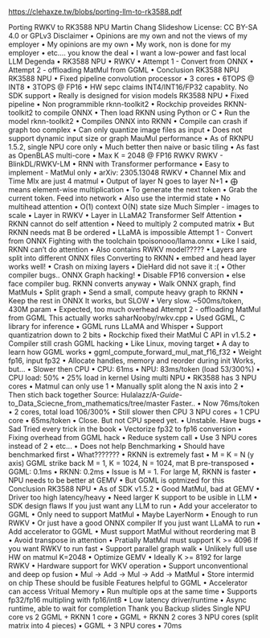 https://clehaxze.tw/blobs/porting-llm-to-rk3588.pdf

Porting RWKV to RK3588
NPU
Martin Chang
Slideshow License: CC BY-SA 4.0 or GPLv3
Disclaimer
• Opinions are my own and not the views of my employer
• My opinions are my own
• My work, non is done for my employer
• etc.... you know the deal
• I want a low-power and fast local LLM
Degenda
• RK3588 NPU
• RWKV
• Attempt 1 - Convert from ONNX
• Attempt 2 - offloading MatMul from GGML
• Conclusion
RK3588 NPU
RK3588 NPU
• Fixed pipeline convolution processor
• 3 cores
• 6TOPS @ INT8
• 3TOPS @ FP16
• HW sepc claims INT4/INT16/FP32 capablity. No SDK support
• Really is designed for vision models
RK3588 NPU
• Fixed pipeline
• Non programmible
rknn-toolkit2
• Rockchip proveides RKNN-toolkit2 to compile ONNX
• Then load RKNN using Python or C
• Run the model
rknn-toolkit2
• Compiles ONNX into RKNN
• Compile can crash if graph too complex
• Can only quantize image files as input
• Does not support dynamic input size or graph
MauMul performance
• As of RKNPU 1.5.2, single NPU core only
• Much better then naive or basic tiling
• As fast as OpenBLAS multi-core
• Max K = 2048 @ FP16
RWKV
RWKV - BlinkDL/RWKV-LM
• RNN with Transformer performance
• Easy to implement - MatMul only
• arXiv: 2305.13048
RWKV
• Channel Mix and Time MIx are just 4 matmul
• Output of layer N goes to layer N+1
• ⨁ means element-wise multiplication
• To generate the next token
• Grab the current token. Feed into network
• Also use the intermid state
• No multihead attention
• O(1) context O(N) state size
Much Simpler - images to scale
• Layer in RWKV • Layer in LLaMA2
Transformer Self Attention
• RKNN cannot do self attention
• Need to multiply 2 computed matrix
• But RKNN needs mat B be ordered
• LLaMA is impossible
Attempt 1 - Convert from ONNX
Fighting with the toolchain
tpoisonooo/llama.onnx
• Like I said, RKNN can’t do attention
• Also contains RWKV model?????
• Layers are split into different ONNX files
Converting to RKNN
• embed and head layer works well!
• Crash on mixing layers
• DieHard did not save it :(
• Other compiler bugs..
ONNX Graph hacking!
• Disable FP16 conversion
• else face compiler bug. RKNN converts anyway
• Walk ONNX graph, find MatMuls
• Split graph
• Send a small, compute heavy graph to RKNN
• Keep the rest in ONNX
It works, but SLOW
• Very slow. ~500ms/token, 430M param
• Expected, too much overhead
Attempt 2 - offloading MatMul from GGML
This actually works
saharNooby/rwkv.cpp
• Used GGML, C library for inference
• GGML runs LLaMA and Whisper
• Support quantizatrion down to 2 bits
• Rockchip fixed their MatMul C API in v1.5.2
• Compiler still crash
GGML hacking
• Like Linux, moving target
• A day to learn how GGML works
• ggml_compute_forward_mul_mat_f16_f32
• Weight fp16, input fp32
• Allocate handles, memory and reorder during init
Works, but...
• Slower then CPU
• CPU: 61ms
• NPU: 83ms/token (load 53/300%)
• CPU load: 50%
• 25% load in kernel
Using multi NPU
• RK3588 has 3 NPU cores
• Matmul can only use 1
• Manually split along the N axis into 2
• Then stich back together
Source: Hulalazz/A-_Guide_-to_Data_Sciecne_from_mathematics/tree/master
Faster..
• Now 76ms/token
• 2 cores, total load 106/300%
• Still slower then CPU
3 NPU cores + 1 CPU core
• 65ms/token
• Close. But not CPU speed yet.
• Unstable. Have bugs
• Sad
Tried every trick in the book
• Vectorize fp32 to fp16 conversion
• Fixing overhead from GGML hack
• Reduce system call
• Use 3 NPU cores instead of 2
• etc...
• Does not help
Benchmarking
• Should have benchmarked first
• What???????
• RKNN is extremely fast
• M = K = N (y axis)
GGML strike back
M = 1, K = 1024, N = 1024, mat B pre-transposed
• GGML: 0.1ms
• RKNN: 0.2ms
• Issue is M = 1. For large M, RKNN is faster
• NPU needs to be better at GEMV
• But GGML is optmized for this
Conclusion 
RK3588 NPU
• As of SDK v1.5.2
• Good MatMul, bad at GEMV
• Driver too high latency/heavy
• Need larger K support to be usible in LLM
• SDK design flaws
If you just want any LLM to run
• Add your accelerator to GGML
• Only need to support MatMul
• Maybe LayerNorm
• Enough to run RWKV
• Or just have a good ONNX compiler
If you just want LLaMA to run
• Add accelerator to GGML
• Must support MatMul without reordering mat B
• Avoid transpose in attention
• Pratially MatMul must support K >= 4096
If you want RWKV to run fast
• Support parallel graph walk
• Unlikely full use HW on matmul K=2048
• Optimize GEMV
• Ideally K >= 8192 for large RWKV
• Hardware support for WKV operation
• Support unconventional and deep op fusion
• Mul → Add → Mul → Add → MatMul
• Store intermid on chip
These should be fusible
Features helpful to GGML
• Accelerator can access Vritual Memory
• Run multiple ops at the same time
• Supports fp32/fp16 multipling with fp16/int8
• Low latency driver/runtime
• Async runtime, able to wait for completion
Thank you
Backup slides
Single NPU core vs 2
GGML + RKNN 1 core
• GGML + RKNN 2 cores
3 NPU cores (split matrix into 4 pieces)
• GGML + 3 NPU cores
• 70ms